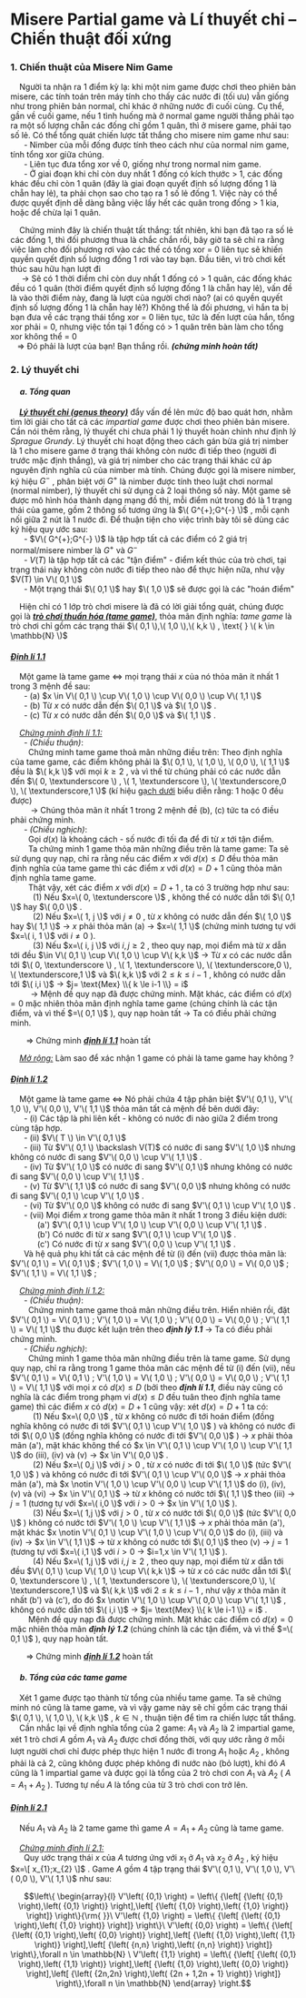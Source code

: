 # Misere Partial game và Lí thuyết chi – Chiến thuật đối xứng
### 1. Chiến thuật của Misere Nim Game <br>
&nbsp;&nbsp;&nbsp;&nbsp;Người ta nhận ra 1 điểm kỳ lạ: khi một nim game được chơi theo phiên bản misere, các tính toán trên máy tính cho thấy các nước đi (tối ưu) vẫn giống như trong phiên bản normal, chỉ khác ở những nước đi cuối cùng. Cụ thể, gần về cuối game, nếu 1 tình huống mà ở normal game người thắng phải tạo ra một số lượng chẵn các đống chỉ gồm 1 quân, thì ở misere game, phải tạo số lẻ. Có thể tổng quát chiến lược tất thắng cho misere nim game như sau: <br>
&nbsp;&nbsp;&nbsp;&nbsp;&nbsp;&nbsp;-	Nimber của mỗi đống được tính theo cách như của normal nim game, tính tổng xor giữa chúng. <br>
&nbsp;&nbsp;&nbsp;&nbsp;&nbsp;&nbsp;-	Liên tục đưa tổng xor về 0, giống như trong normal nim game. <br>
&nbsp;&nbsp;&nbsp;&nbsp;&nbsp;&nbsp;-	Ở giai đoạn khi chỉ còn duy nhất 1 đống có kích thước > 1, các đống khác đều chỉ còn 1 quân (đây là giai đoạn quyết định số lượng đống 1 là chẵn hay lẻ), ta phải chọn sao cho tạo ra 1 số lẻ đống 1. Việc này có thể được quyết định dễ dàng bằng việc lấy hết các quân trong đống > 1 kia, hoặc để chừa lại 1 quân. <br>

&nbsp;&nbsp;&nbsp;&nbsp;Chứng minh đây là chiến thuật tất thắng: tất nhiên, khi bạn đã tạo ra số lẻ các đống 1, thì đối phương thua là chắc chắn rồi, bây giờ ta sẽ chỉ ra rằng việc làm cho đối phương rơi vào các thế có tổng xor = 0 liên tục sẽ khiến quyền quyết định số lượng đống 1 rơi vào tay bạn. Đầu tiên, vì trò chơi kết thúc sau hữu hạn lượt đi <br>
&nbsp;&nbsp;&nbsp;&nbsp; $\rightarrow$ Sẽ có 1 thời điểm chỉ còn duy nhất 1 đống có > 1 quân, các đống khác đều có 1 quân (thời điểm quyết định số lượng đống 1 là chẵn hay lẻ), vấn đề là vào thời điểm này, đang là lượt của người chơi nào? (ai có quyền quyết định số lượng đống 1 là chẵn hay lẻ?) Không thể là đối phương, vì hắn ta bị bạn đưa về các trạng thái tổng xor = 0 liên tục, tức là đến lượt của hắn, tổng xor phải = 0, nhưng việc tồn tại 1 đống có > 1 quân trên bàn làm cho tổng xor không thể = 0 <br>
&nbsp;&nbsp; $\Longrightarrow$ Đó phải là lượt của bạn! Bạn thắng rồi. ***(chứng minh hoàn tất)*** <br>

### 2. Lý thuyết chi <br>
#### &nbsp;&nbsp;&nbsp;&nbsp; *a. Tổng quan* 
&nbsp;&nbsp;&nbsp;&nbsp;***<ins>Lý thuyết chi (genus theory)</ins>*** đẩy vấn đề lên mức độ bao quát hơn, nhằm tìm lời giải cho tất cả các *impartial game* được chơi theo phiên bản misere. Cần nói thêm rằng, lý thuyết chi chưa phải 1 lý thuyết hoàn chỉnh như định lý *Sprague Grundy*. Lý thuyết chi hoạt động theo cách gán bừa giá trị nimber là 1 cho misere game ở trạng thái không còn nước đi tiếp theo (người đi trước mặc định thắng), và giá trị nimber cho các trạng thái khác cứ áp nguyên định nghĩa cũ của nimber mà tính. Chúng được gọi là misere nimber, ký hiệu $G^-$ , phân biệt với $G^+$ là nimber được tính theo luật chơi normal (normal nimber), lý thuyết chi sử dụng cả 2 loại thông số này. Một game sẽ được mô hình hóa thành dạng mạng đồ thị, mỗi điểm nút trong đó là 1 trạng thái của game, gồm 2 thông số tương ứng là $\( G^{+};G^{-} \)$ , mỗi cạnh nối giữa 2 nút là 1 nước đi. Để thuận tiện cho việc trình bày tôi sẽ dùng các ký hiệu quy ước sau: <br>
&nbsp;&nbsp;&nbsp;&nbsp;&nbsp;&nbsp;- $V\( G^{+};G^{-} \)$ là tập hợp tất cả các điểm có 2 giá trị normal/misere nimber là $G^+$ và $G^-$ <br>
&nbsp;&nbsp;&nbsp;&nbsp;&nbsp;&nbsp;- $V(T)$ là tập hợp tất cả các "tận điểm" - điểm kết thúc của trò chơi, tại trạng thái này không còn nước đi tiếp theo nào để thực hiện nữa, như vậy $V(T) \in V\( 0,1 \)$ <br>
&nbsp;&nbsp;&nbsp;&nbsp;&nbsp;&nbsp;- Một trạng thái $\( 0,1 \)$ hay $\( 1,0 \)$ sẽ được gọi là các "hoán điểm" <br>

&nbsp;&nbsp;&nbsp;&nbsp;Hiện chỉ có 1 lớp trò chơi misere là đã có lời giải tổng quát, chúng được gọi là ***<ins>trò chơi thuần hóa (tame game)</ins>***, thỏa mãn định nghĩa: *tame game* là trò chơi chỉ gồm các trạng thái $\( 0,1 \),\( 1,0 \),\( k,k \) , \text{   } \( k \in \mathbb{N} \)$ <br>
#### *<ins>Định lí 1.1</ins>*
&nbsp;&nbsp;&nbsp;&nbsp;Một game là tame game $\Leftrightarrow$ mọi trạng thái $x$ của nó thỏa mãn ít nhất 1 trong 3 mệnh đề sau: <br>
&nbsp;&nbsp;&nbsp;&nbsp;&nbsp;&nbsp;- (a) $x \in V\( 0,1 \) \cup V\( 1,0 \) \cup V\( 0,0 \) \cup V\( 1,1 \)$ <br>
&nbsp;&nbsp;&nbsp;&nbsp;&nbsp;&nbsp;- (b) Từ $x$ có nước dẫn đến $\( 0,1 \)$ và $\( 1,0 \)$ . <br>
&nbsp;&nbsp;&nbsp;&nbsp;&nbsp;&nbsp;- (c) Từ $x$ có nước dẫn đến $\( 0,0 \)$ và $\( 1,1 \)$ . <br> 

&nbsp;&nbsp;&nbsp;&nbsp;*<ins>Chứng minh định lí 1.1:</ins>* <br>
&nbsp;&nbsp;&nbsp;&nbsp;&nbsp;&nbsp;- *(Chiều thuận)*: <br>
&nbsp;&nbsp;&nbsp;&nbsp;&nbsp;&nbsp;&nbsp;&nbsp;Chứng minh tame game thoả mãn những điều trên: Theo định nghĩa của tame game, các điểm không phải là $\( 0,1 \), \( 1,0 \), \( 0,0 \), \( 1,1 \)$ đều là $\( k,k \)$ với mọi $k \ge 2$ , và vì thế từ chúng phải có các nước dẫn đến $\( 0, \textunderscore \) , \( 1, \textunderscore \), \( \textunderscore,0 \), \( \textunderscore,1 \)$ (kí hiệu <ins>gạch dưới</ins> biểu diễn rằng: 1 hoặc 0 đều được) <br>
&nbsp;&nbsp;&nbsp;&nbsp;&nbsp;&nbsp;&nbsp;&nbsp; $\rightarrow$ Chúng thỏa mãn ít nhất 1 trong 2 mệnh đề (b), (c) tức ta có điều phải chứng minh. <br>
&nbsp;&nbsp;&nbsp;&nbsp;&nbsp;&nbsp;- *(Chiều nghịch)*: <br>
&nbsp;&nbsp;&nbsp;&nbsp;&nbsp;&nbsp;&nbsp;&nbsp;Gọi $d(x)$ là khoảng cách - số nước đi tối đa để đi từ $x$ tới tận điểm. <br>
&nbsp;&nbsp;&nbsp;&nbsp;&nbsp;&nbsp;&nbsp;&nbsp;Ta chứng minh 1 game thỏa mãn những điều trên là tame game: Ta sẽ sử dụng quy nạp, chỉ ra rằng nếu các điểm $x$ với $d(x) \le D$ đều thỏa mãn định nghĩa của tame game thì các điểm $x$ với $d(x)=D+1$ cũng thỏa mãn định nghĩa tame game. <br>
&nbsp;&nbsp;&nbsp;&nbsp;&nbsp;&nbsp;&nbsp;&nbsp;Thật vậy, xét các điểm $x$ với $d(x)=D+1$ , ta có 3 trường hợp như sau: <br>
&nbsp;&nbsp;&nbsp;&nbsp;&nbsp;&nbsp;&nbsp;&nbsp;&nbsp;&nbsp;(1) Nếu $x=\( 0, \textunderscore \)$ , không thể có nước dẫn tới $\( 0,1 \)$ hay $\( 0,0 \)$ . <br>
&nbsp;&nbsp;&nbsp;&nbsp;&nbsp;&nbsp;&nbsp;&nbsp;&nbsp;&nbsp;(2) Nếu $x=\( 1, j \)$ với $j \ne 0$ , từ $x$ không có nước dẫn đến $\( 1,0 \)$ hay $\( 1,1 \)$ $\rightarrow$ $x$ phải thỏa mãn (a) $\rightarrow$ $x=\( 1,1 \)$ (chứng minh tương tự với $x=\( i, 1 \)$ với $i \ne 0$ ). <br>
&nbsp;&nbsp;&nbsp;&nbsp;&nbsp;&nbsp;&nbsp;&nbsp;&nbsp;&nbsp;(3) Nếu $x=\( i, j \)$ với $i,j \ge 2$ , theo quy nạp, mọi điểm mà từ $x$ dẫn tới đều $\in V\( 0,1 \) \cup V\( 1,0 \) \cup V\( k,k \)$ $\rightarrow$ Từ $x$ có các nước dẫn tới $\( 0, \textunderscore \) , \( 1, \textunderscore \), \( \textunderscore,0 \), \( \textunderscore,1 \)$ và $\( k,k \)$ với $2 \le k \le i-1$ , không có nước dẫn tới $\( i,i \)$ $\rightarrow$ $j= \text{Mex} \\{ k \le i-1 \\} = i$ <br>
&nbsp;&nbsp;&nbsp;&nbsp;&nbsp;&nbsp;&nbsp;&nbsp; $\longrightarrow$ Mệnh đề quy nạp đã được chứng minh. Mặt khác, các điểm có $d(x)=0$ mặc nhiên thỏa mãn định nghĩa tame game (chúng chính là các tận điểm, và vì thế $=\( 0,1 \)$ ), quy nạp hoàn tất $\rightarrow$ Ta có điều phải chứng minh. <br>

&nbsp;&nbsp;&nbsp;&nbsp;&nbsp;&nbsp; $\Longrightarrow$ Chứng minh ***<ins>định lí 1.1</ins>*** hoàn tất <br>

&nbsp;&nbsp;&nbsp;&nbsp;*<ins>Mở rộng:</ins>* Làm sao để xác nhận 1 game có phải là tame game hay không ?<br>

#### *<ins>Định lí 1.2</ins>*
&nbsp;&nbsp;&nbsp;&nbsp;Một game là tame game $\Leftrightarrow$ Nó phải chứa 4 tập phân biệt $V'\( 0,1 \), V'\( 1,0 \), V'\( 0,0 \), V'\( 1,1 \)$ thỏa mãn tất cả mệnh đề bên dưới đây: <br>
&nbsp;&nbsp;&nbsp;&nbsp;&nbsp;&nbsp;- (i) Các tập là phi liên kết - không có nước đi nào giữa 2 điểm trong cùng tập hợp. <br>
&nbsp;&nbsp;&nbsp;&nbsp;&nbsp;&nbsp;- (ii) $V\( T \) \in V'\( 0,1 \)$ <br>
&nbsp;&nbsp;&nbsp;&nbsp;&nbsp;&nbsp;- (iii) Từ $V'\( 0,1 \) \backslash V(T)$ có nước đi sang $V'\( 1,0 \)$ nhưng không có nước đi sang $V'\( 0,0 \) \cup V'\( 1,1 \)$ . <br>
&nbsp;&nbsp;&nbsp;&nbsp;&nbsp;&nbsp;- (iv) Từ $V'\( 1,0 \)$ có nước đi sang $V'\( 0,1 \)$ nhưng không có nước đi sang $V'\( 0,0 \) \cup V'\( 1,1 \)$ . <br>
&nbsp;&nbsp;&nbsp;&nbsp;&nbsp;&nbsp;- (v) Từ $V'\( 1,1 \)$ có nước đi sang $V'\( 0,0 \)$ nhưng không có nước đi sang $V'\( 0,1 \) \cup V'\( 1,0 \)$ . <br>
&nbsp;&nbsp;&nbsp;&nbsp;&nbsp;&nbsp;- (vi) Từ $V'\( 0,0 \)$ không có nước đi sang $V'\( 0,1 \) \cup V'\( 1,0 \)$ . <br>
&nbsp;&nbsp;&nbsp;&nbsp;&nbsp;&nbsp;- (vii) Mọi điểm $x$ trong game thỏa mãn ít nhất 1 trong 3 điều kiện dưới: <br>
&nbsp;&nbsp;&nbsp;&nbsp;&nbsp;&nbsp;&nbsp;&nbsp;&nbsp;&nbsp;&nbsp;&nbsp;(a') $V'\( 0,1 \) \cup V'\( 1,0 \) \cup V'\( 0,0 \) \cup V'\( 1,1 \)$ . <br>
&nbsp;&nbsp;&nbsp;&nbsp;&nbsp;&nbsp;&nbsp;&nbsp;&nbsp;&nbsp;&nbsp;&nbsp;(b') Có nước đi từ $x$ sang $V'\( 0,1 \) \cup V'\( 1,0 \)$ . <br>
&nbsp;&nbsp;&nbsp;&nbsp;&nbsp;&nbsp;&nbsp;&nbsp;&nbsp;&nbsp;&nbsp;&nbsp;(c') Có nước đi từ $x$ sang $V'\( 0,0 \) \cup V'\( 1,1 \)$ . <br>
&nbsp;&nbsp;&nbsp;&nbsp;&nbsp;&nbsp;Và hệ quả phụ khi tất cả các mệnh đề từ (i) đến (vii) được thỏa mãn là: $V'\( 0,1 \) = V\( 0,1 \)$ ; $V'\( 1,0 \) = V\( 1,0 \)$ ; $V'\( 0,0 \) = V\( 0,0 \)$ ; $V'\( 1,1 \) = V\( 1,1 \)$ ; <br>

&nbsp;&nbsp;&nbsp;&nbsp;*<ins>Chứng minh định lí 1.2:</ins>* <br>
&nbsp;&nbsp;&nbsp;&nbsp;&nbsp;&nbsp;- *(Chiều thuận)*: <br>
&nbsp;&nbsp;&nbsp;&nbsp;&nbsp;&nbsp;&nbsp;&nbsp;Chứng minh tame game thoả mãn những điều trên. Hiển nhiên rồi, đặt $V'\( 0,1 \) = V\( 0,1 \) ; V'\( 1,0 \) = V\( 1,0 \) ; V'\( 0,0 \) = V\( 0,0 \) ; V'\( 1,1 \) = V\( 1,1 \)$ thu được kết luận trên theo ***định lý 1.1*** $\rightarrow$ Ta có điều phải chứng minh. <br>
&nbsp;&nbsp;&nbsp;&nbsp;&nbsp;&nbsp;- *(Chiều nghịch)*: <br>
&nbsp;&nbsp;&nbsp;&nbsp;&nbsp;&nbsp;&nbsp;&nbsp;Chứng minh 1 game thỏa mãn những điều trên là tame game. Sử dụng quy nạp, chỉ ra rằng trong 1 game thỏa mãn các mệnh đề từ (i) đến (vii), nếu $V'\( 0,1 \) = V\( 0,1 \) ; V'\( 1,0 \) = V\( 1,0 \) ; V'\( 0,0 \) = V\( 0,0 \) ; V'\( 1,1 \) = V\( 1,1 \)$ với mọi $x$ có $d(x) \le D$ (bởi theo ***định lí 1.1***, điều này cũng có nghĩa là các điểm trong phạm vi $d(x) \le D$ đều tuân theo định nghĩa tame game) thì các điểm $x$ có $d(x)=D+1$ cũng vậy: xét $d(x)=D+1$ ta có: <br>
&nbsp;&nbsp;&nbsp;&nbsp;&nbsp;&nbsp;&nbsp;&nbsp;&nbsp;&nbsp;(1) Nếu $x=\( 0,0 \)$ , từ $x$ không có nước đi tới hoán điểm (đồng nghĩa không có nước đi tới $V'\( 0,1 \) \cup V'\( 1,0 \)$ ) và không có nước đi tới $\( 0,0 \)$ (đồng nghĩa không có nước đi tới $V'\( 0,0 \)$ ) $\rightarrow$ $x$ phải thỏa mãn (a'), mặt khác không thể có $x \in V'\( 0,1 \) \cup V'\( 1,0 \) \cup V'\( 1,1 \)$ do (iii), (iv) và (v) $\rightarrow$ $x \in V'\( 0,0 \)$ . <br>
&nbsp;&nbsp;&nbsp;&nbsp;&nbsp;&nbsp;&nbsp;&nbsp;&nbsp;&nbsp;(2) Nếu $x=\( 0,j \)$ với $j>0$ , từ $x$ có nước đi tới $\( 1,0 \)$ (tức $V'\( 1,0 \)$ ) và không có nước đi tới $V'\( 0,1 \) \cup V'\( 0,0 \)$ $\rightarrow$ $x$ phải thỏa mãn (a'), mà $x \notin V'\( 1,0 \) \cup V'\( 0,0 \) \cup V'\( 1,1 \)$ do (i), (iv), (v) và (vi) $\rightarrow$ $x \in V'\( 0,1 \)$ $\rightarrow$ từ $x$ không có nước tới $\( 1,1 \)$ theo (iii) $\rightarrow$ $j=1$ (tương tự với $x=\( i,0 \)$ với $i>0$ $\rightarrow$ $x \in V'\( 1,0 \)$ ). <br>
&nbsp;&nbsp;&nbsp;&nbsp;&nbsp;&nbsp;&nbsp;&nbsp;&nbsp;&nbsp;(3) Nếu $x=\( 1,j \)$ với $j>0$ , từ $x$ có nước tới $\( 0,0 \)$ (tức $V'\( 0,0 \)$ ) không có nước tới $V'\( 1,0 \) \cup V'\( 1,1 \)$ $\rightarrow$ $x$ phải thỏa mãn (a'), mặt khác  $x \notin V'\( 0,1 \) \cup V'\( 1,0 \) \cup V'\( 0,0 \)$ do (i), (iii) và (iv) $\rightarrow$ $x \in V'\( 1,1 \)$ $\rightarrow$ từ $x$ không có nước tới $\( 0,1 \)$ theo (v) $\rightarrow$ $j=1$ (tương tự với $x=\( i,1 \)$ với $i>0$ $\rightarrow$ $i=1,x \in V'\( 1,1 \)$ ). <br>
&nbsp;&nbsp;&nbsp;&nbsp;&nbsp;&nbsp;&nbsp;&nbsp;&nbsp;&nbsp;(4) Nếu $x=\( 1,j \)$ với $i,j \ge 2$ , theo quy nạp, mọi điểm từ $x$ dẫn tới đều $V\( 0,1 \) \cup V\( 1,0 \) \cup V\( k,k \)$ $\rightarrow$ từ $x$ có các nước dẫn tới $\( 0, \textunderscore \) , \( 1, \textunderscore \), \( \textunderscore,0 \), \( \textunderscore,1 \)$ và $\( k,k \)$ với $2 \le k \le i-1$ , như vậy $x$ thỏa mãn ít nhất (b') và (c'), do đó $x \notin V'\( 1,0 \) \cup V'\( 0,0 \) \cup V'\( 1,1 \)$ , không có nước dẫn tới $\( i,i \)$ $\rightarrow$ $j= \text{Mex} \\{ k \le i-1 \\} = i$ . <br>
&nbsp;&nbsp;&nbsp;&nbsp;&nbsp;&nbsp;&nbsp;&nbsp;Mệnh đề quy nạp đã được chứng minh. Mặt khác các điểm có $d(x)=0$ mặc nhiên thỏa mãn ***định lý 1.2*** (chúng chính là các tận điểm, và vì thế $=\( 0,1 \)$ ), quy nạp hoàn tất. <br>

&nbsp;&nbsp;&nbsp;&nbsp;&nbsp;&nbsp; $\Longrightarrow$ Chứng minh ***<ins>định lí 1.2</ins>*** hoàn tất <br>

#### &nbsp;&nbsp;&nbsp;&nbsp; *b. Tổng của các tame game*
&nbsp;&nbsp;&nbsp;&nbsp;Xét 1 game được tạo thành từ tổng của nhiều tame game. Ta sẽ chứng minh nó cũng là tame game, và vì vậy game này sẽ chỉ gồm các trạng thái $\( 0,1 \), \( 1,0 \), \( k,k \)$ , $k \in \mathbb{N}$ , thuận tiện để tìm ra chiến lược tất thắng. <br>
&nbsp;&nbsp;&nbsp;&nbsp;Cần nhắc lại về định nghĩa tổng của 2 game: $A_1$ và $A_2$ là 2 impartial game, xét 1 trò chơi $A$ gồm $A_1$ và $A_2$ được chơi đồng thời, với quy ước rằng ở mỗi lượt người chơi chỉ được phép thực hiện 1 nước đi trong $A_1$ hoặc $A_2$ , không phải là cả 2, cũng không được phép không đi nước nào (bỏ lượt), khi đó $A$ cũng là 1 impartial game và được gọi là tổng của 2 trò chơi con $A_1$ và $A_2$ ( $A=A_{1}+A_{2}$ ). Tương tự nếu $A$ là tổng của từ 3 trò chơi con trở lên. <br>

#### *<ins>Định lí 2.1</ins>*
&nbsp;&nbsp;&nbsp;&nbsp;Nếu $A_1$ và $A_2$ là 2 tame game thì game $A=A_{1}+A_{2}$ cũng là tame game. <br>

&nbsp;&nbsp;&nbsp;&nbsp;*<ins>Chứng minh định lí 2.1:</ins>* <br>
&nbsp;&nbsp;&nbsp;&nbsp;&nbsp;&nbsp;Quy ước trạng thái $x$ của $A$ tương ứng với $x_1$ ở $A_1$ và $x_2$ ở $A_2$ , ký hiệu $x=\[ x_{1};x_{2} \]$ . Game $A$ gồm 4 tập trạng thái $V'\( 0,1 \), V'\( 1,0 \), V'\( 0,0 \), V'\( 1,1 \)$ như sau: <br>

```math
\left\{ \begin{array}{l}
V'\left( {0,1} \right) = \left\{ {\left[ {\left( {0,1} \right),\left( {0,1} \right)} \right],\left[ {\left( {1,0} \right),\left( {1,0} \right)} \right]} \right\}{\rm{                 }}\
V'\left( {1,0} \right) = \left\{ {\left[ {\left( {0,1} \right),\left( {1,0} \right)} \right]} \right\}\
V'\left( {0,0} \right) = \left\{ {\left[ {\left( {0,1} \right),\left( {0,0} \right)} \right],\left[ {\left( {1,0} \right),\left( {1,1} \right)} \right],\left[ {\left( {n,n} \right),\left( {n,n} \right)} \right]} \right\},\forall n \in \mathbb{N} \
V'\left( {1,1} \right) = \left\{ {\left[ {\left( {0,1} \right),\left( {1,1} \right)} \right],\left[ {\left( {1,0} \right),\left( {0,0} \right)} \right],\left[ {\left( {2n,2n} \right),\left( {2n + 1,2n + 1} \right)} \right]} \right\},\forall n \in \mathbb{N}
\end{array} \right.
```

















